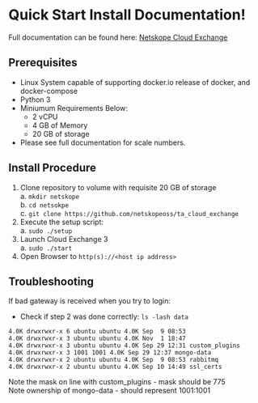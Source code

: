 # Quick Start Install Documentation!
Full documentation can be found here: [Netskope Cloud Exchange](https://docs.netskope.com/en/netskope-cloud-exchange.html)
## Prerequisites
 - Linux System capable of supporting docker.io release of docker, and docker-compose
 - Python 3
 - Miniumum Requirements Below:
 	- 2 vCPU
 	- 4 GB of Memory
	- 20 GB of storage
 - Please see full documentation for scale numbers.

 ## Install Procedure
 
 1. Clone repository to volume with requisite 20 GB of storage<br>
	a. `mkdir netskope`<br>
	b. `cd netsokpe`<br>
	c. `git clone https://github.com/netskopeoss/ta_cloud_exchange`<br>   
 2. Execute the setup script:<br>
	a. `sudo ./setup`<br>
 4. Launch Cloud Exchange 3<br>
 	a. `sudo ./start`<br>
 5. Open Browser to `http(s)://<host ip address>`<br>
	 

 ## Troubleshooting
If bad gateway is received when you try to login:
 - Check if  step 2 was done correctly:
 `ls -lash data`
 ```
4.0K drwxrwxr-x 6 ubuntu ubuntu 4.0K Sep  9 08:53
4.0K drwxrwxr-x 3 ubuntu ubuntu 4.0K Nov  1 18:47 
4.0K drwxrwxr-x 3 ubuntu ubuntu 4.0K Sep 29 12:31 custom_plugins
4.0K drwxrwxr-x 3 1001 1001 4.0K Sep 29 12:37 mongo-data
4.0K drwxrwxr-x 2 ubuntu ubuntu 4.0K Sep  9 08:53 rabbitmq
4.0K drwxrwxr-x 2 ubuntu ubuntu 4.0K Sep 10 14:49 ssl_certs
```
Note the mask on line with custom_plugins - mask should be 775<br> 
Note ownership of mongo-data - should represent 1001:1001

 
